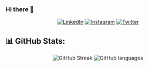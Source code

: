 ### Hi there 👋
<p align="center">
<a href="https://www.linkedin.com/in/sergio-galera-alquegui-3b5a21157/"><img alt="LinkedIn" src="https://img.shields.io/badge/Linkedin-Sergio Galera-white?style=flat&logo=linkedin&labelColor=blue&logoColor=white"/></a>
<a href="https://www.instagram.com/sergioogaleraa"><img alt="Instagram" src="https://img.shields.io/badge/Instagram-%40sergioogaleraa-red?style=flat&logo=instagram&logoColor=red&labelColor=grey"/></a>
<a href="https://twitter.com/sergioogaleraa"><img alt="Twitter" src="https://img.shields.io/badge/Twitter-@sergioogaleraa-blue?style=flat&logo=twitter&labelColor=white"/></a>
</p>

## 📊 GitHub Stats:
<div align="center">
  <!-- <img src="https://github-readme-stats.vercel.app/api?username=sgaleraalq&bg_color=030712&icon_color=672eca&text_color=c8c8ca&hide_border=true" alt="GitHub Stats" /> -->
  <img src="https://github-readme-streak-stats.herokuapp.com?user=sgaleraalq&theme=dark&border_radius=5&card_width=500" alt="GitHub Streak" />
  <img src="https://github-readme-stats.vercel.app/api/top-langs/?username=sgaleraalq&theme=dark&hide_border=false&include_all_commits=true&count_private=true&layout=compact" alt="GitHub languages" />
</div>



<!--
**sgaleraalq/sgaleraalq** is a ✨ _special_ ✨ repository because its `README.md` (this file) appears on your GitHub profile.

Here are some ideas to get you started:

- 🔭 I’m currently working on ...
- 🌱 I’m currently learning ...
- 👯 I’m looking to collaborate on ...
- 🤔 I’m looking for help with ...
- 💬 Ask me about ...
- 📫 How to reach me: ...
- 😄 Pronouns: ...
- ⚡ Fun fact: ...
-->
